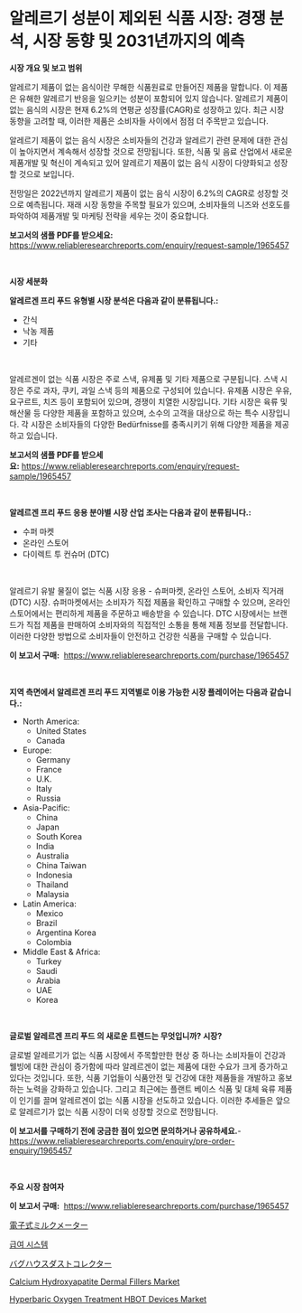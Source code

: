 <p><h1>알레르기 성분이 제외된 식품 시장: 경쟁 분석, 시장 동향 및 2031년까지의 예측</h1></p><p><strong>시장 개요 및 보고 범위</strong></p>
<p><p>알레르기 제품이 없는 음식이란 무해한 식품원료로 만들어진 제품을 말합니다. 이 제품은 유해한 알레르기 반응을 일으키는 성분이 포함되어 있지 않습니다. 알레르기 제품이 없는 음식의 시장은 현재 6.2%의 연평균 성장률(CAGR)로 성장하고 있다. 최근 시장 동향을 고려할 때, 이러한 제품은 소비자들 사이에서 점점 더 주목받고 있습니다. </p><p>알레르기 제품이 없는 음식 시장은 소비자들의 건강과 알레르기 관련 문제에 대한 관심이 높아지면서 계속해서 성장할 것으로 전망됩니다. 또한, 식품 및 음료 산업에서 새로운 제품개발 및 혁신이 계속되고 있어 알레르기 제품이 없는 음식 시장이 다양화되고 성장할 것으로 보입니다.</p><p>전망일은 2022년까지 알레르기 제품이 없는 음식 시장이 6.2%의 CAGR로 성장할 것으로 예측됩니다. 재래 시장 동향을 주목할 필요가 있으며, 소비자들의 니즈와 선호도를 파악하여 제품개발 및 마케팅 전략을 세우는 것이 중요합니다.</p></p>
<p><strong>보고서의 샘플 PDF를 받으세요:</strong> <a href="https://www.reliableresearchreports.com/enquiry/request-sample/1965457">https://www.reliableresearchreports.com/enquiry/request-sample/1965457</a></p>
<p>&nbsp;</p>
<p><strong>시장 세분화</strong></p>
<p><strong>알레르겐 프리 푸드 유형별 시장 분석은 다음과 같이 분류됩니다.:</strong></p>
<p><ul><li>간식</li><li>낙농 제품</li><li>기타</li></ul></p>
<p>&nbsp;</p>
<p><p>알레르겐이 없는 식품 시장은 주로 스낵, 유제품 및 기타 제품으로 구분됩니다. 스낵 시장은 주로 과자, 쿠키, 과일 스낵 등의 제품으로 구성되어 있습니다. 유제품 시장은 우유, 요구르트, 치즈 등이 포함되어 있으며, 경쟁이 치열한 시장입니다. 기타 시장은 육류 및 해산물 등 다양한 제품을 포함하고 있으며, 소수의 고객을 대상으로 하는 특수 시장입니다. 각 시장은 소비자들의 다양한 Bedürfnisse를 충족시키기 위해 다양한 제품을 제공하고 있습니다.</p></p>
<p><strong>보고서의 샘플 PDF를 받으세요:</strong>&nbsp;<a href="https://www.reliableresearchreports.com/enquiry/request-sample/1965457">https://www.reliableresearchreports.com/enquiry/request-sample/1965457</a></p>
<p>&nbsp;</p>
<p><strong> 알레르겐 프리 푸드 응용 분야별 시장 산업 조사는 다음과 같이 분류됩니다.:</strong></p>
<p><ul><li>수퍼 마켓</li><li>온라인 스토어</li><li>다이렉트 투 컨슈머 (DTC)</li></ul></p>
<p>&nbsp;</p>
<p><p>알레르기 유발 물질이 없는 식품 시장 응용 - 슈퍼마켓, 온라인 스토어, 소비자 직거래 (DTC) 시장. 슈퍼마켓에서는 소비자가 직접 제품을 확인하고 구매할 수 있으며, 온라인 스토어에서는 편리하게 제품을 주문하고 배송받을 수 있습니다. DTC 시장에서는 브랜드가 직접 제품을 판매하여 소비자와의 직접적인 소통을 통해 제품 정보를 전달합니다. 이러한 다양한 방법으로 소비자들이 안전하고 건강한 식품을 구매할 수 있습니다.</p></p>
<p><strong>이 보고서 구매:</strong>&nbsp; <a href="https://www.reliableresearchreports.com/purchase/1965457">https://www.reliableresearchreports.com/purchase/1965457</a></p>
<p>&nbsp;</p>
<p><strong>지역 측면에서 알레르겐 프리 푸드 지역별로 이용 가능한 시장 플레이어는 다음과 같습니다.:</strong></p>
<p><ul>
    <li>
        North America:
        <ul>
            <li>United States</li>
            <li>Canada</li>
        </ul>
    </li>
    <li>
        Europe:
        <ul>
            <li>Germany</li>
            <li>France</li>
            <li>U.K.</li>
            <li>Italy</li>
            <li>Russia</li>
        </ul>
    </li>
    <li>
        Asia-Pacific:
        <ul>
            <li>China</li>
            <li>Japan</li>
            <li>South Korea</li>
            <li>India</li>
            <li>Australia</li>
            <li>China Taiwan</li>
            <li>Indonesia</li>
            <li>Thailand</li>
            <li>Malaysia</li>
        </ul>
    </li>
    <li>
        Latin America:
        <ul>
            <li>Mexico</li>
            <li>Brazil</li>
            <li>Argentina Korea</li>
            <li>Colombia</li>
        </ul>
    </li>
    <li>
        Middle East & Africa:
        <ul>
            <li>Turkey</li>
            <li>Saudi</li>
            <li>Arabia</li>
            <li>UAE</li>
            <li>Korea</li>
        </ul>
    </li>
    </ul></p>
<p>&nbsp;</p>
<p><strong>글로벌 알레르겐 프리 푸드 의 새로운 트렌드는 무엇입니까? 시장?</strong></p>
<p><p>글로벌 알레르기가 없는 식품 시장에서 주목할만한 현상 중 하나는 소비자들이 건강과 웰빙에 대한 관심이 증가함에 따라 알레르겐이 없는 제품에 대한 수요가 크게 증가하고 있다는 것입니다. 또한, 식품 기업들이 식품안전 및 건강에 대한 제품들을 개발하고 홍보하는 노력을 강화하고 있습니다. 그리고 최근에는 플랜트 베이스 식품 및 대체 육류 제품이 인기를 끌며 알레르겐이 없는 식품 시장을 선도하고 있습니다. 이러한 추세들은 앞으로 알레르기가 없는 식품 시장이 더욱 성장할 것으로 전망됩니다.</p></p>
<p><strong>이 보고서를 구매하기 전에 궁금한 점이 있으면 문의하거나 공유하세요.</strong>- <a href="https://www.reliableresearchreports.com/enquiry/pre-order-enquiry/1965457">https://www.reliableresearchreports.com/enquiry/pre-order-enquiry/1965457</a></p>
<p>&nbsp;</p>
<p><strong>주요 시장 참여자</strong></p>
<p></p>
<p><strong>이 보고서 구매:</strong>&nbsp;&nbsp;<a href="https://www.reliableresearchreports.com/purchase/1965457">https://www.reliableresearchreports.com/purchase/1965457</a></p>
<p><p><a href="https://medium.com/@jacksonmith1931/%E9%9B%BB%E5%AD%90%E3%83%9F%E3%83%AB%E3%82%AF%E3%83%A1%E3%83%BC%E3%82%BF%E3%83%BC%E5%B8%82%E5%A0%B4%E3%81%AE%E5%88%86%E6%9E%90-%E3%82%B0%E3%83%AD%E3%83%BC%E3%83%90%E3%83%AB%E7%94%A3%E6%A5%AD%E3%81%AE%E8%A6%96%E7%82%B9%E3%81%A8%E4%BA%88%E6%B8%AC-2024%E5%B9%B4%E3%81%8B%E3%82%892031%E5%B9%B4-d5c44d963226">電子式ミルクメーター</a></p><p><a href="https://medium.com/@greggibson7876/%EA%B8%89%EC%97%AC-%EC%8B%9C%EC%8A%A4%ED%85%9C-%EC%8B%9C%EC%9E%A5-%EC%A0%90%EC%9C%A0%EC%9C%A8-%EB%B3%80%ED%99%94-%EB%B0%8F-%EC%8B%9C%EC%9E%A5-%EC%84%B1%EC%9E%A5-%EB%8F%99%ED%96%A5-2024-2031-a1871db81350">급여 시스템</a></p><p><a href="https://medium.com/@ismaelblick2023/%E3%83%90%E3%83%83%E3%82%B0%E3%83%8F%E3%82%A6%E3%82%B9%E9%9B%86%E3%81%98%E3%82%93%E6%A9%9F%E3%81%AE%E5%B8%82%E5%A0%B4%E8%A6%8F%E6%A8%A1-%E5%B8%82%E5%A0%B4%E3%81%AE%E8%A6%8B%E9%80%9A%E3%81%97%E3%81%A8%E5%B8%82%E5%A0%B4%E4%BA%88%E6%B8%AC-2024%E5%B9%B4%E3%81%8B%E3%82%892031%E5%B9%B4%E3%81%BE%E3%81%A7-0f9105c7c2c8">バグハウスダストコレクター</a></p><p><a href="https://issuu.com/reportprime-2/docs/calcium-hydroxyapatite-dermal-fillers-market-size-">Calcium Hydroxyapatite Dermal Fillers Market</a></p><p><a href="https://issuu.com/reportprime-2/docs/hyperbaric-oxygen-treatment-hbot-de_180a8fc51f5536">Hyperbaric Oxygen Treatment HBOT Devices Market</a></p></p>
